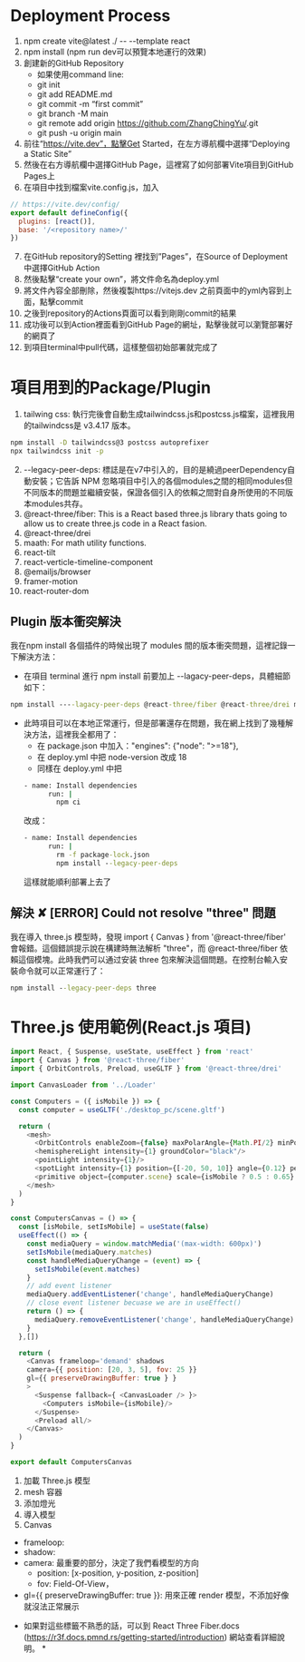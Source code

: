 # Deployment Process
1. npm create vite@latest ./ -- --template react
2. npm install (npm run dev可以預覽本地運行的效果)
3. 創建新的GitHub Repository
    - 如果使用command line:
    - git init
    - git add README.md
    - git commit -m “first commit”
    - git branch -M main
    - git remote add origin https://github.com/ZhangChingYu/<repository name>.git
    - git push -u origin main
4. 前往“https://vite.dev”，點擊Get Started，在左方導航欄中選擇“Deploying a Static Site”
5. 然後在右方導航欄中選擇GitHub Page，這裡寫了如何部署Vite項目到GitHub Pages上
6. 在項目中找到檔案vite.config.js，加入
``` js
// https://vite.dev/config/
export default defineConfig({
  plugins: [react()],
  base: '/<repository name>/'
})
```
7. 在GitHub repository的Setting 裡找到”Pages”，在Source of Deployment中選擇GitHub Action
8. 然後點擊“create your own”，將文件命名為deploy.yml
9. 將文件內容全部刪除，然後複製https://vitejs.dev 之前頁面中的yml內容到上面，點擊commit
10. 之後到repository的Actions頁面可以看到剛剛commit的結果
11. 成功後可以到Action裡面看到GitHub Page的網址，點擊後就可以瀏覽部署好的網頁了
12. 到項目terminal中pull代碼，這樣整個初始部署就完成了

# 項目用到的Package/Plugin
1. tailwing css: 執行完後會自動生成tailwindcss.js和postcss.js檔案，這裡我用的tailwindcss是 v3.4.17 版本。
``` cmd
npm install -D tailwindcss@3 postcss autoprefixer
npx tailwindcss init -p
```
2. --legacy-peer-deps: 標誌是在v7中引入的，目的是繞過peerDependency自動安裝；它告訴 NPM 忽略項目中引入的各個modules之間的相同modules但不同版本的問題並繼續安裝，保證各個引入的依賴之間對自身所使用的不同版本modules共存。
3. @react-three/fiber: This is a React based three.js library thats going to allow us to create three.js code in a React fasion.
4. @react-three/drei
5. maath: For math utility functions.
6. react-tilt
7. react-verticle-timeline-component
8. @emailjs/browser
9. framer-motion
10. react-router-dom
## Plugin 版本衝突解決
我在npm install 各個插件的時候出現了 modules 間的版本衝突問題，這裡記錄一下解決方法：
- 在項目 terminal 進行 npm install 前要加上 --lagacy-peer-deps，具體細節如下：
``` cmd
npm install ----lagacy-peer-deps @react-three/fiber @react-three/drei maath react-tilt react-verticle-timeline-component @emailjs/browser framer-motion react-router-dom
```
- 此時項目可以在本地正常運行，但是部署還存在問題，我在網上找到了幾種解決方法，這裡我全都用了：
  - 在 package.json 中加入："engines": {"node": ">=18"},
  - 在 deploy.yml 中把 node-version 改成 18
  - 同樣在 deploy.yml 中把
  ``` cmd
  - name: Install dependencies
        run: | 
          npm ci
  ```
  改成：
  ``` cmd
  - name: Install dependencies
        run: | 
          rm -f package-lock.json
          npm install --legacy-peer-deps
  ```
  這樣就能順利部署上去了
## 解決 ✘ [ERROR] Could not resolve "three" 問題
我在導入 three.js 模型時，發現 import { Canvas } from '@react-three/fiber' 會報錯。這個錯誤提示說在構建時無法解析 "three"，而 @react-three/fiber 依賴這個模塊。此時我們可以通过安装 three 包來解決這個問題。在控制台輸入安裝命令就可以正常運行了：
``` cmd
npm install --legacy-peer-deps three
```
# Three.js 使用範例(React.js 項目)

``` javascript
import React, { Suspense, useState, useEffect } from 'react'
import { Canvas } from '@react-three/fiber'
import { OrbitControls, Preload, useGLTF } from '@react-three/drei'

import CanvasLoader from '../Loader'

const Computers = ({ isMobile }) => {
  const computer = useGLTF('./desktop_pc/scene.gltf')

  return (
    <mesh>
      <OrbitControls enableZoom={false} maxPolarAngle={Math.PI/2} minPolarAngle={Math.PI/2}/>
      <hemisphereLight intensity={1} groundColor="black"/>
      <pointLight intensity={1}/>
      <spotLight intensity={1} position={[-20, 50, 10]} angle={0.12} penumbra={1} castShadow/>
      <primitive object={computer.scene} scale={isMobile ? 0.5 : 0.65} position={isMobile ? [0, -3, -2.2]:[0, -3.25, -1.5]} rotation={[-0.01, -0.2, -0.1]}/>
    </mesh>
  )
}

const ComputersCanvas = () => {
  const [isMobile, setIsMobile] = useState(false)
  useEffect(() => {
    const mediaQuery = window.matchMedia('(max-width: 600px)')
    setIsMobile(mediaQuery.matches)
    const handleMediaQueryChange = (event) => {
      setIsMobile(event.matches)
    }
    // add event listener 
    mediaQuery.addEventListener('change', handleMediaQueryChange)
    // close event listener becuase we are in useEffect()
    return () => {
      mediaQuery.removeEventListener('change', handleMediaQueryChange)
    }
  },[])

  return (
    <Canvas frameloop='demand' shadows 
    camera={{ position: [20, 3, 5], fov: 25 }}
    gl={{ preserveDrawingBuffer: true } }
    >
      <Suspense fallback={ <CanvasLoader /> }>
        <Computers isMobile={isMobile}/>
      </Suspense>
      <Preload all/>
    </Canvas>
  )
}

export default ComputersCanvas
```
1. 加載 Three.js 模型
2. mesh 容器
3. 添加燈光
4. <primitive object={obj.scene}/> 導入模型
5. Canvas
  - frameloop:
  - shadow:
  - camera: 最重要的部分，決定了我們看模型的方向
    - position: [x-position, y-position, z-position]
    - fov: Field-Of-View，
  - gl={{ preserveDrawingBuffer: true }}: 用來正確 render 模型，不添加好像就沒法正常展示
* 如果對這些標籤不熟悉的話，可以到 React Three Fiber.docs (https://r3f.docs.pmnd.rs/getting-started/introduction) 網站查看詳細說明。 *